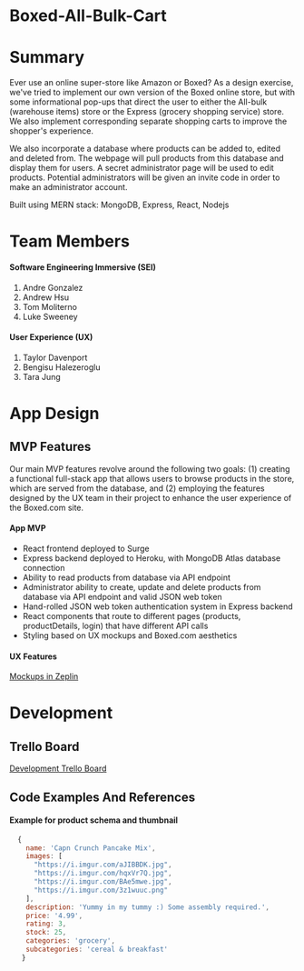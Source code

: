 # Boxed-All-Bulk-Cart

# Summary

Ever use an online super-store like Amazon or Boxed? As a design exercise, we've tried to implement our own version of the Boxed online store, but with some informational pop-ups that direct the user to either the All-bulk (warehouse items) store or the Express (grocery shopping service) store. We also implement corresponding separate shopping carts to improve the shopper's experience.

We also incorporate a database where products can be added to, edited and deleted from. The webpage will pull products from this database and display them for users. A secret administrator page will be used to edit products. Potential administrators will be given an invite code in order to make an administrator account.

Built using MERN stack: MongoDB, Express, React, Nodejs

# Team Members

#### Software Engineering Immersive (SEI)
1. Andre Gonzalez
2. Andrew Hsu
3. Tom Moliterno
4. Luke Sweeney

#### User Experience (UX)
1. Taylor Davenport
2. Bengisu Halezeroglu
3. Tara Jung

# App Design 

## MVP Features 
Our main MVP features revolve around the following two goals: (1) creating a functional full-stack app that allows users to browse products in the store, which are served from the database, and (2) employing the features designed by the UX team in their project to enhance the user experience of the Boxed.com site. 

#### App MVP
* React frontend deployed to Surge
* Express backend deployed to Heroku, with MongoDB Atlas database connection
* Ability to read products from database via API endpoint
* Administrator ability to create, update and delete products from database via API endpoint and valid JSON web token
* Hand-rolled JSON web token authentication system in Express backend
* React components that route to different pages (products, productDetails, login) that have different API calls
* Styling based on UX mockups and Boxed.com aesthetics

#### UX Features
[Mockups in Zeplin](https://scene.zeplin.io/project/5ea47ccc58a80025db2899bb)

# Development

## Trello Board

[Development Trello Board](https://trello.com/b/OVCriFYj/ga-sei-apollo-project-3-boxed)

## Code Examples And References

#### Example for product schema and thumbnail
```js
  {
    name: 'Capn Crunch Pancake Mix',
    images: [
      "https://i.imgur.com/aJIBBDK.jpg",
      "https://i.imgur.com/hqxVr7Q.jpg",
      "https://i.imgur.com/BAe5mwe.jpg",
      "https://i.imgur.com/3z1wuuc.png"
    ],
    description: 'Yummy in my tummy :) Some assembly required.',
    price: '4.99',
    rating: 3,
    stock: 25,
    categories: 'grocery',
    subcategories: 'cereal & breakfast'
   }
```
